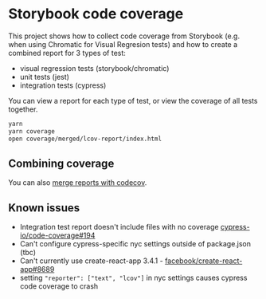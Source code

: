 # Storybook code coverage

This project shows how to collect code coverage from Storybook (e.g. when using Chromatic for Visual Regresion tests) and how to create a combined report for 3 types of test:

- visual regression tests (storybook/chromatic)
- unit tests (jest)
- integration tests (cypress)

You can view a report for each type of test, or view the coverage of all tests together.

```sh
yarn
yarn coverage
open coverage/merged/lcov-report/index.html
```

## Combining coverage

You can also [merge reports with codecov](https://docs.codecov.io/docs/merging-reports).

## Known issues

- Integration test report doesn't include files with no coverage [cypress-io/code-coverage#194](https://github.com/cypress-io/code-coverage/issues/194)
- Can't configure cypress-specific nyc settings outside of package.json (tbc)
- Can't currently use create-react-app 3.4.1 - [facebook/create-react-app#8689](https://github.com/facebook/create-react-app/issues/8689)
- setting `"reporter": ["text", "lcov"]` in nyc settings causes cypress code coverage to crash
